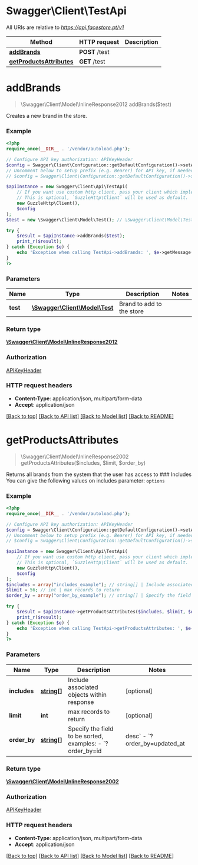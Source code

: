 # Swagger\Client\TestApi

All URIs are relative to *https://api.facestore.pt/v1*

Method | HTTP request | Description
------------- | ------------- | -------------
[**addBrands**](TestApi.md#addBrands) | **POST** /test | 
[**getProductsAttributes**](TestApi.md#getProductsAttributes) | **GET** /test | 


# **addBrands**
> \Swagger\Client\Model\InlineResponse2012 addBrands($test)



Creates a new brand in the store.

### Example
```php
<?php
require_once(__DIR__ . '/vendor/autoload.php');

// Configure API key authorization: APIKeyHeader
$config = Swagger\Client\Configuration::getDefaultConfiguration()->setApiKey('APIToken', 'YOUR_API_KEY');
// Uncomment below to setup prefix (e.g. Bearer) for API key, if needed
// $config = Swagger\Client\Configuration::getDefaultConfiguration()->setApiKeyPrefix('APIToken', 'Bearer');

$apiInstance = new Swagger\Client\Api\TestApi(
    // If you want use custom http client, pass your client which implements `GuzzleHttp\ClientInterface`.
    // This is optional, `GuzzleHttp\Client` will be used as default.
    new GuzzleHttp\Client(),
    $config
);
$test = new \Swagger\Client\Model\Test(); // \Swagger\Client\Model\Test | Brand to add to the store

try {
    $result = $apiInstance->addBrands($test);
    print_r($result);
} catch (Exception $e) {
    echo 'Exception when calling TestApi->addBrands: ', $e->getMessage(), PHP_EOL;
}
?>
```

### Parameters

Name | Type | Description  | Notes
------------- | ------------- | ------------- | -------------
 **test** | [**\Swagger\Client\Model\Test**](../Model/Test.md)| Brand to add to the store |

### Return type

[**\Swagger\Client\Model\InlineResponse2012**](../Model/InlineResponse2012.md)

### Authorization

[APIKeyHeader](../../README.md#APIKeyHeader)

### HTTP request headers

 - **Content-Type**: application/json, multipart/form-data
 - **Accept**: application/json

[[Back to top]](#) [[Back to API list]](../../README.md#documentation-for-api-endpoints) [[Back to Model list]](../../README.md#documentation-for-models) [[Back to README]](../../README.md)

# **getProductsAttributes**
> \Swagger\Client\Model\InlineResponse2002 getProductsAttributes($includes, $limit, $order_by)



Returns all brands from the system that the user has access to  ### Includes You can give the following values on includes parameter: `options`

### Example
```php
<?php
require_once(__DIR__ . '/vendor/autoload.php');

// Configure API key authorization: APIKeyHeader
$config = Swagger\Client\Configuration::getDefaultConfiguration()->setApiKey('APIToken', 'YOUR_API_KEY');
// Uncomment below to setup prefix (e.g. Bearer) for API key, if needed
// $config = Swagger\Client\Configuration::getDefaultConfiguration()->setApiKeyPrefix('APIToken', 'Bearer');

$apiInstance = new Swagger\Client\Api\TestApi(
    // If you want use custom http client, pass your client which implements `GuzzleHttp\ClientInterface`.
    // This is optional, `GuzzleHttp\Client` will be used as default.
    new GuzzleHttp\Client(),
    $config
);
$includes = array("includes_example"); // string[] | Include associated objects within response
$limit = 56; // int | max records to return
$order_by = array("order_by_example"); // string[] | Specify the field to be sorted, examples:  - `?order_by=id|desc` - `?order_by=updated_at|desc,position|asc`

try {
    $result = $apiInstance->getProductsAttributes($includes, $limit, $order_by);
    print_r($result);
} catch (Exception $e) {
    echo 'Exception when calling TestApi->getProductsAttributes: ', $e->getMessage(), PHP_EOL;
}
?>
```

### Parameters

Name | Type | Description  | Notes
------------- | ------------- | ------------- | -------------
 **includes** | [**string[]**](../Model/string.md)| Include associated objects within response | [optional]
 **limit** | **int**| max records to return | [optional]
 **order_by** | [**string[]**](../Model/string.md)| Specify the field to be sorted, examples:  - &#x60;?order_by&#x3D;id|desc&#x60; - &#x60;?order_by&#x3D;updated_at|desc,position|asc&#x60; | [optional]

### Return type

[**\Swagger\Client\Model\InlineResponse2002**](../Model/InlineResponse2002.md)

### Authorization

[APIKeyHeader](../../README.md#APIKeyHeader)

### HTTP request headers

 - **Content-Type**: application/json, multipart/form-data
 - **Accept**: application/json

[[Back to top]](#) [[Back to API list]](../../README.md#documentation-for-api-endpoints) [[Back to Model list]](../../README.md#documentation-for-models) [[Back to README]](../../README.md)

